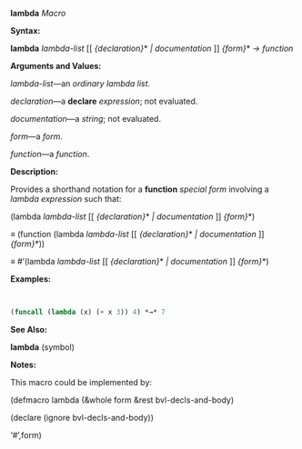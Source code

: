 **lambda** *Macro* 



**Syntax:** 



**lambda** *lambda-list* [[ *\{declaration\}*\* *| documentation* ]] *\{form\}*\* *→ function* 



**Arguments and Values:** 



*lambda-list*—an *ordinary lambda list*.  







*declaration*—a **declare** *expression*; not evaluated. 



*documentation*—a *string*; not evaluated. 



*form*—a *form*. 



*function*—a *function*. 



**Description:** 



Provides a shorthand notation for a **function** *special form* involving a *lambda expression* such that: 



(lambda *lambda-list* [[ *\{declaration\}*\* *| documentation* ]] *\{form\}*\*) 



*≡* (function (lambda *lambda-list* [[ *\{declaration\}*\* *| documentation* ]] *\{form\}*\*)) 



*≡* #’(lambda *lambda-list* [[ *\{declaration\}*\* *| documentation* ]] *\{form\}*\*) 



**Examples:**
```lisp
 

(funcall (lambda (x) (+ x 3)) 4) *→* 7 


```
**See Also:** 



**lambda** (symbol) 



**Notes:** 



This macro could be implemented by: 



(defmacro lambda (&amp;whole form &amp;rest bvl-decls-and-body) 



(declare (ignore bvl-decls-and-body)) 



‘#’,form) 



